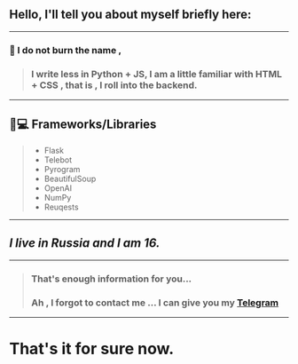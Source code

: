 ## Hello, I'll tell you about myself briefly here:
___
### 🤨 I do not burn the name ,
> ### I write less in Python + JS, I am a little familiar with HTML + CSS , that is , I roll into the backend.
___
## 👩💻 Frameworks/Libraries
> * Flask
> * Telebot
> * Pyrogram
> * BeautifulSoup
> * OpenAI 
> * NumPy
> * Reuqests
___
## *I live in Russia and I am 16.*
___
> ### That's enough information for you...
> ### Ah , I forgot to contact me ...  I can give you my [Telegram](https://t.me/AH6EJ_UHTEPHETA)
___
# That's it for sure now.
